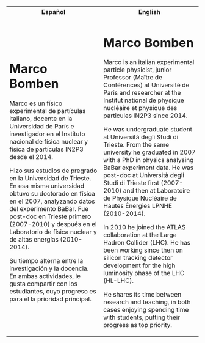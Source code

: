 <table>
<tr>
<th> Español </th>
<th> English </th>
</tr>
<tr>
<td>

# Marco Bomben


Marco es un físico experimental de partículas italiano, docente en la Universidad de París e investigador en el Instituto nacional de física nuclear y física de partículas IN2P3 desde el 2014.

Hizo sus estudios de pregrado en la Universidad de Trieste. En esa misma universidad obtuvo su doctorado en física en el 2007, analyzando datos del experimento BaBar. Fue post-doc en Trieste primero (2007-2010) y después en el Laboratorio de física nuclear y de altas energías (2010-2014).
 
Su tiempo alterna entre la investigación y la docencia. En ambas actividades, le gusta compartir con los estudiantes, cuyo progreso es para él la prioridad principal.


</td>
<td>

# Marco Bomben

 Marco is an italian experimental particle physicist, junior Professor (Maître de Conférences) at Université de Paris and researcher at the Institut national de physique nucléaire et physique des particules IN2P3 since 2014.

He was undergraduate student at Università  degli Studi di Trieste. From the same university he graduated in 2007 with a PhD in physics analysing BaBar experiment data. He was post-doc at Università degli Studi di Trieste first (2007-2010) and then at Laboratoire de Physique Nucléaire de Hautes Énergies LPNHE (2010-2014).

In 2010 he joined the ATLAS collaboration at the Large Hadron Collider (LHC). He has been working since then on silicon tracking detector development for the high luminosity phase of the LHC (HL-LHC).

He shares its time between research and teaching, in both cases enjoying spending time with students, putting their progress as top priority.

</td>
</tr>
</table>
